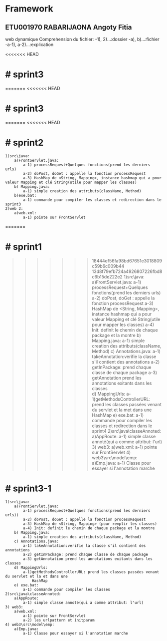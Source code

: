 # Framework
## ETU001970 RABARIJAONA Angoty Fitia 


web dynamique
Comprehension du fichier: 
    -1), 2)...:dossier
    -a), b)...:fichier
    -a-1), a-2)...:explication

<<<<<<< HEAD
# # sprint3 <!-- Annotations et initiation à l'emploi du framework -->
=======
<<<<<<< HEAD
# # sprint3 <!-- Annotations et initiation à l'emploi du framework -->
=======
<<<<<<< HEAD
# # sprint2 <!-- But: Definition de la class Map qui prend le nom et la method de la classe concernée-->
    1)src\java: 
        a)FrontServlet.java:
            a-1) processRequest+Quelques fonctions(prend les derniers urls)
            a-2) doPost, doGet : appelle la fonction processRequest
            a-3) HashMap de <String, Mapping>, instance hashmap qui a pour valeur Mapping et clé String(utile pour mapper les classes)
        b) Mapping.java:
            a-1) simple creation des attributs(className, Method)
        b)exe.bat: 
            a-1) commande pour compiler les classes et redirection dans le sprint3
    2)web 2: 
        a)web.xml: 
            a-1) pointe sur FrontServlet



=======
# # sprint1 <!-- But: Creation d'un simple servlet et rediriger toutes les pages vers celui-ci -->
>>>>>>> 18444ef56fa98bd67651e3018809c59b6c009b44
>>>>>>> 13d8f79efb724a4926807226fbd8c6b15de222e2
    1)src\java:
        a)FrontServlet.java:
            a-1) processRequest+Quelques fonctions(prend les derniers urls)
            a-2) doPost, doGet : appelle la fonction processRequest
            a-3) HashMap de <String, Mapping>, instance hashmap qui a pour valeur Mapping et clé String(utile pour mapper les classes)
            a-4) Init: definit le chemin de chaque package et la montre
        b) Mapping.java:
            a-1) simple creation des attributs(className, Method) 
        c) Annotations.java:
            a-1) takeAnnotation:verifie la classe s'il contient des annotations
            a-2) getInPackage: prend chaque classe de chaque package
            a-3) getAnnotation prend les annotations exitants dans les classes  
        d) MappingUrls:
            a-1)getMethodsControllerURL: prend les classes passées venant du servlet et la met dans une
                HashMap
        e) exe.bat:
            a-1) commande pour compiler les classes et redirection dans le sprint4
    2)src\java\classeAnnoted:
        a)AppRoute:
            a-1) simple classe annoté(qui a comme attribut: l'url)
    3) web3:
        a)web.xml:
            a-1) pointe sur FrontServlet
    4) web3\src\model\emp:
        a)Emp.java:
            a-1) Classe pour essayer si l'annotation marche        

# # sprint3-1 <!-- But: Voir les package et classes grace au chemin-->
    1)src\java:
        a)FrontServlet.java:
            a-1) processRequest+Quelques fonctions(prend les derniers urls))
            a-2) doPost, doGet : appelle la fonction processRequest
            a-3) HashMap de <String, Mapping> (pour remplir les classes)
            a-4) Init: definit le chemin de chaque package et la montre
        b) Mapping.java:
            a-1) simple creation des attributs(className, Method) 
        c) Annotations.java:
            a-1) takeAnnotation:verifie la classe s'il contient des annotations
            a-2) getInPackage: prend chaque classe de chaque package
            a-3) getAnnotation prend les annotations exitants dans les classes  
        d) MappingUrls:
            a-1)getMethodsControllerURL: prend les classes passées venant du servlet et la et dans une
                HashMap
        e) exe.bat:
            a-1) commande pour compiler les classes
    2)src\java\classeAnnoted:
        a)AppRoute:
            a-1) simple classe annoté(qui a comme attribut: l'url)
    3) web3:
        a)web.xml:
            a-1) pointe sur FrontServlet
            a-2) les urlpattern et initparam
    4) web3\src\model\emp:
        a)Emp.java:
            a-1) Classe pour essayer si l'annotation marche



